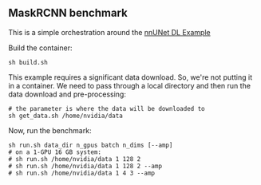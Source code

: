 ## MaskRCNN benchmark


This is a simple orchestration around the [nnUNet DL Example](https://github.com/NVIDIA/DeepLearningExamples/tree/master/PyTorch/Segmentation/nnUNet#training-performance-benchmark)

Build the container:
```
sh build.sh
```
This example requires a significant data download.  So, we're not putting it in a container.  We need to pass through a local directory and then run the data download and pre-processing:
```
# the parameter is where the data will be downloaded to
sh get_data.sh /home/nvidia/data
```

Now, run the benchmark:
```
sh run.sh data_dir n_gpus batch n_dims [--amp]
# on a 1-GPU 16 GB system:
# sh run.sh /home/nvidia/data 1 128 2
# sh run.sh /home/nvidia/data 1 128 2 --amp
# sh run.sh /home/nvidia/data 1 4 3 --amp
```

